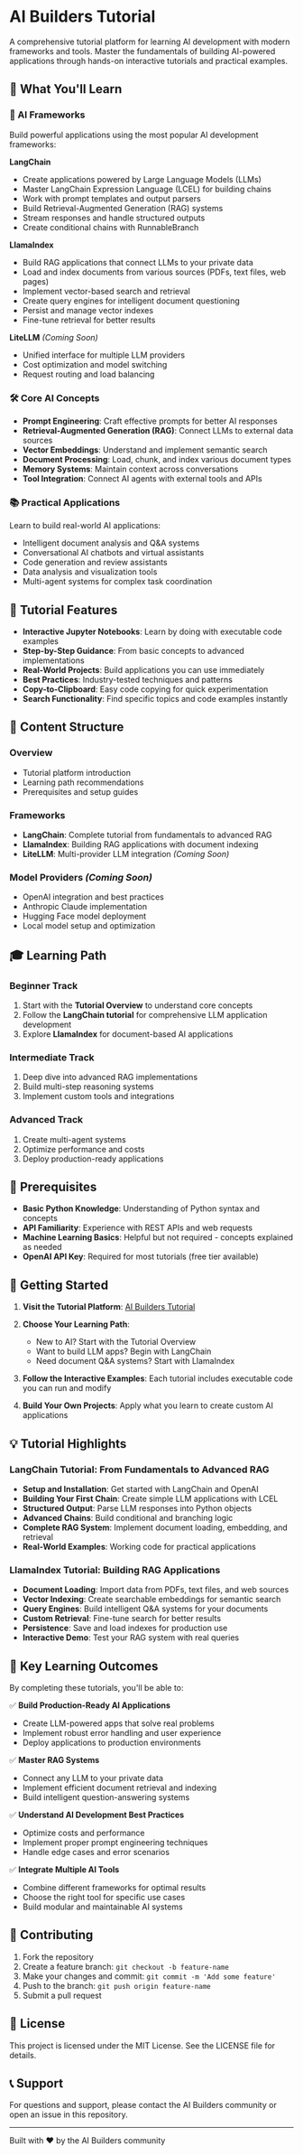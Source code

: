# AI Builders Tutorial

A comprehensive tutorial platform for learning AI development with modern frameworks and tools. Master the fundamentals of building AI-powered applications through hands-on interactive tutorials and practical examples.

## 🎯 What You'll Learn

### 🤖 AI Frameworks

Build powerful applications using the most popular AI development frameworks:

**LangChain**

- Create applications powered by Large Language Models (LLMs)
- Master LangChain Expression Language (LCEL) for building chains
- Work with prompt templates and output parsers
- Build Retrieval-Augmented Generation (RAG) systems
- Stream responses and handle structured outputs
- Create conditional chains with RunnableBranch

**LlamaIndex**

- Build RAG applications that connect LLMs to your private data
- Load and index documents from various sources (PDFs, text files, web pages)
- Implement vector-based search and retrieval
- Create query engines for intelligent document questioning
- Persist and manage vector indexes
- Fine-tune retrieval for better results

**LiteLLM** *(Coming Soon)*

- Unified interface for multiple LLM providers
- Cost optimization and model switching
- Request routing and load balancing

### 🛠️ Core AI Concepts

- **Prompt Engineering**: Craft effective prompts for better AI responses
- **Retrieval-Augmented Generation (RAG)**: Connect LLMs to external data sources
- **Vector Embeddings**: Understand and implement semantic search
- **Document Processing**: Load, chunk, and index various document types
- **Memory Systems**: Maintain context across conversations
- **Tool Integration**: Connect AI agents with external tools and APIs

### 📚 Practical Applications

Learn to build real-world AI applications:

- Intelligent document analysis and Q&A systems
- Conversational AI chatbots and virtual assistants
- Code generation and review assistants
- Data analysis and visualization tools
- Multi-agent systems for complex task coordination

## 🚀 Tutorial Features

- **Interactive Jupyter Notebooks**: Learn by doing with executable code examples
- **Step-by-Step Guidance**: From basic concepts to advanced implementations
- **Real-World Projects**: Build applications you can use immediately
- **Best Practices**: Industry-tested techniques and patterns
- **Copy-to-Clipboard**: Easy code copying for quick experimentation
- **Search Functionality**: Find specific topics and code examples instantly

## 📖 Content Structure

### Overview

- Tutorial platform introduction
- Learning path recommendations
- Prerequisites and setup guides

### Frameworks

- **LangChain**: Complete tutorial from fundamentals to advanced RAG
- **LlamaIndex**: Building RAG applications with document indexing
- **LiteLLM**: Multi-provider LLM integration *(Coming Soon)*

### Model Providers *(Coming Soon)*

- OpenAI integration and best practices
- Anthropic Claude implementation
- Hugging Face model deployment
- Local model setup and optimization

## 🎓 Learning Path

### Beginner Track

1. Start with the **Tutorial Overview** to understand core concepts
2. Follow the **LangChain tutorial** for comprehensive LLM application development
3. Explore **LlamaIndex** for document-based AI applications

### Intermediate Track

1. Deep dive into advanced RAG implementations
2. Build multi-step reasoning systems
3. Implement custom tools and integrations

### Advanced Track

1. Create multi-agent systems
2. Optimize performance and costs
3. Deploy production-ready applications

## 🔧 Prerequisites

- **Basic Python Knowledge**: Understanding of Python syntax and concepts
- **API Familiarity**: Experience with REST APIs and web requests
- **Machine Learning Basics**: Helpful but not required - concepts explained as needed
- **OpenAI API Key**: Required for most tutorials (free tier available)

## 🚦 Getting Started

1. **Visit the Tutorial Platform**: [AI Builders Tutorial](https://ai-builders-tutorial-k7qsrhe54-dz007s-projects-03f4a785.vercel.app)
2. **Choose Your Learning Path**:

   - New to AI? Start with the Tutorial Overview
   - Want to build LLM apps? Begin with LangChain
   - Need document Q&A systems? Start with LlamaIndex
3. **Follow the Interactive Examples**: Each tutorial includes executable code you can run and modify
4. **Build Your Own Projects**: Apply what you learn to create custom AI applications

## 💡 Tutorial Highlights

### LangChain Tutorial: From Fundamentals to Advanced RAG

- **Setup and Installation**: Get started with LangChain and OpenAI
- **Building Your First Chain**: Create simple LLM applications with LCEL
- **Structured Output**: Parse LLM responses into Python objects
- **Advanced Chains**: Build conditional and branching logic
- **Complete RAG System**: Implement document loading, embedding, and retrieval
- **Real-World Examples**: Working code for practical applications

### LlamaIndex Tutorial: Building RAG Applications

- **Document Loading**: Import data from PDFs, text files, and web sources
- **Vector Indexing**: Create searchable embeddings for semantic search
- **Query Engines**: Build intelligent Q&A systems for your documents
- **Custom Retrieval**: Fine-tune search for better results
- **Persistence**: Save and load indexes for production use
- **Interactive Demo**: Test your RAG system with real queries

## 🎯 Key Learning Outcomes

By completing these tutorials, you'll be able to:

✅ **Build Production-Ready AI Applications**

- Create LLM-powered apps that solve real problems
- Implement robust error handling and user experience
- Deploy applications to production environments

✅ **Master RAG Systems**

- Connect any LLM to your private data
- Implement efficient document retrieval and indexing
- Build intelligent question-answering systems

✅ **Understand AI Development Best Practices**

- Optimize costs and performance
- Implement proper prompt engineering techniques
- Handle edge cases and error scenarios

✅ **Integrate Multiple AI Tools**

- Combine different frameworks for optimal results
- Choose the right tool for specific use cases
- Build modular and maintainable AI systems

## 🤝 Contributing

1. Fork the repository
2. Create a feature branch: `git checkout -b feature-name`
3. Make your changes and commit: `git commit -m 'Add some feature'`
4. Push to the branch: `git push origin feature-name`
5. Submit a pull request

## 📄 License

This project is licensed under the MIT License. See the LICENSE file for details.

## 📞 Support

For questions and support, please contact the AI Builders community or open an issue in this repository.

---

Built with ❤️ by the AI Builders community
